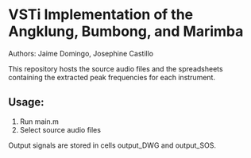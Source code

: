 ﻿# VSTi Implementation of the Angklung, Bumbong, and Marimba

Authors:  Jaime Domingo, Josephine Castillo

This repository hosts the source audio files and the spreadsheets containing the extracted peak frequencies for each instrument.

## Usage:
1. Run main.m
2. Select source audio files

Output signals are stored in cells output_DWG and output_SOS.
